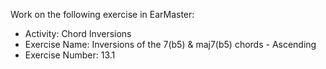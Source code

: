 Work on the following exercise in EarMaster:
- Activity: Chord Inversions
- Exercise Name: Inversions of the 7(b5) & maj7(b5) chords - Ascending
- Exercise Number: 13.1

